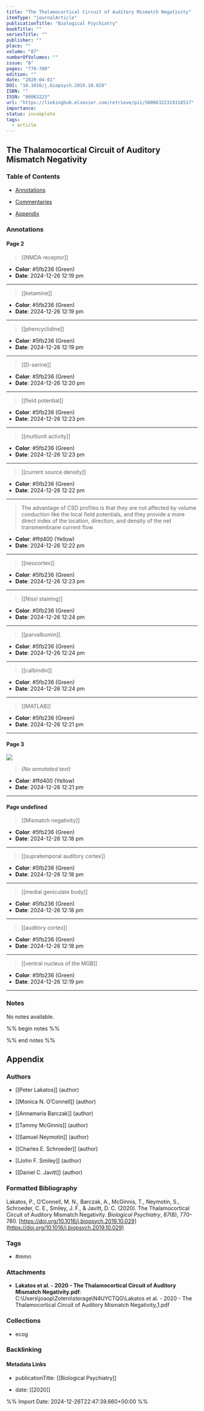 ```yaml
---
title: "The Thalamocortical Circuit of Auditory Mismatch Negativity"
itemType: "journalArticle"
publicationTitle: "Biological Psychiatry"
bookTitle: ""
seriesTitle: ""
publisher: ""
place: ""
volume: "87"
numberOfVolumes: ""
issue: "8"
pages: "770-780"
edition: ""
date: "2020-04-01"
DOI: "10.1016/j.biopsych.2019.10.029"
ISBN: ""
ISSN: "00063223"
url: "https://linkinghub.elsevier.com/retrieve/pii/S0006322319318517"
importance: 
status: incomplete
tags:
  - article
---
```


## The Thalamocortical Circuit of Auditory Mismatch Negativity

### Table of Contents

- [Annotations](#annotations)

+ [Commentaries](#commentaries)

- [Appendix](#appendix)

### Annotations




#### Page 2








> [[NMDA receptor]]





- **Color**: #5fb236 (Green)
- **Date**: 2024-12-26 12:19 pm

---








> [[ketamine]]





- **Color**: #5fb236 (Green)
- **Date**: 2024-12-26 12:19 pm

---








> [[phencyclidine]]





- **Color**: #5fb236 (Green)
- **Date**: 2024-12-26 12:19 pm

---








> [[D-serine]]





- **Color**: #5fb236 (Green)
- **Date**: 2024-12-26 12:20 pm

---








> [[field potential]]





- **Color**: #5fb236 (Green)
- **Date**: 2024-12-26 12:23 pm

---








> [[multiunit activity]]





- **Color**: #5fb236 (Green)
- **Date**: 2024-12-26 12:23 pm

---








> [[current source  density]]





- **Color**: #5fb236 (Green)
- **Date**: 2024-12-26 12:22 pm

---







> The advantage of CSD profiles is that they are not affected by volume conduction like the local field potentials, and they provide a more direct index of the location, direction, and density of the net transmembrane current flow.





- **Color**: #ffd400 (Yellow)
- **Date**: 2024-12-26 12:22 pm

---








> [[neocortex]]





- **Color**: #5fb236 (Green)
- **Date**: 2024-12-26 12:23 pm

---








> [[Nissl staining]]





- **Color**: #5fb236 (Green)
- **Date**: 2024-12-26 12:24 pm

---








> [[parvalbumin]]





- **Color**: #5fb236 (Green)
- **Date**: 2024-12-26 12:24 pm

---








> [[calbindin]]





- **Color**: #5fb236 (Green)
- **Date**: 2024-12-26 12:24 pm

---








> [[MATLAB]]





- **Color**: #5fb236 (Green)
- **Date**: 2024-12-26 12:21 pm

---



#### Page 3




![](<0 - Supplementary/images/lakatosThalamocorticalCircuitAuditory2020.md/image-3-x32-y324.png>)



> *(No annotated text)*




- **Color**: #ffd400 (Yellow)
- **Date**: 2024-12-26 12:21 pm

---



#### Page undefined








> [[Mismatch negativity]]





- **Color**: #5fb236 (Green)
- **Date**: 2024-12-26 12:18 pm

---








> [[supratemporal auditory cortex]]





- **Color**: #5fb236 (Green)
- **Date**: 2024-12-26 12:18 pm

---








> [[medial geniculate body]]





- **Color**: #5fb236 (Green)
- **Date**: 2024-12-26 12:18 pm

---








> [[auditory cortex]]





- **Color**: #5fb236 (Green)
- **Date**: 2024-12-26 12:18 pm

---








> [[ventral nucleus of the MGB]]





- **Color**: #5fb236 (Green)
- **Date**: 2024-12-26 12:19 pm

---





### Notes


No notes available.


%% begin notes %%

<!-- Write your personal notes here -->

%% end notes %%

## Appendix

### Authors


- [[Peter Lakatos]] (author)

- [[Monica N. O’Connell]] (author)

- [[Annamaria Barczak]] (author)

- [[Tammy McGinnis]] (author)

- [[Samuel Neymotin]] (author)

- [[Charles E. Schroeder]] (author)

- [[John F. Smiley]] (author)

- [[Daniel C. Javitt]] (author)




### Formatted Bibliography

Lakatos, P., O’Connell, M. N., Barczak, A., McGinnis, T., Neymotin, S., Schroeder, C. E., Smiley, J. F., & Javitt, D. C. (2020). The Thalamocortical Circuit of Auditory Mismatch Negativity. _Biological Psychiatry_, _87_(8), 770–780. [https://doi.org/10.1016/j.biopsych.2019.10.029](https://doi.org/10.1016/j.biopsych.2019.10.029)


### Tags


- #mmn




### Attachments


- **Lakatos et al. - 2020 - The Thalamocortical Circuit of Auditory Mismatch Negativity.pdf**: C:\Users\joaop\Zotero\storage\N4UYCTQG\Lakatos et al. - 2020 - The Thalamocortical Circuit of Auditory Mismatch Negativity_1.pdf




### Collections


- ecog





### Backlinking


#### Metadata Links


- publicationTitle: [[Biological Psychiatry]]




- date: [[2020]]





<!-- Any additional notes or comments -->


%% Import Date: 2024-12-26T22:47:39.660+00:00 %%
